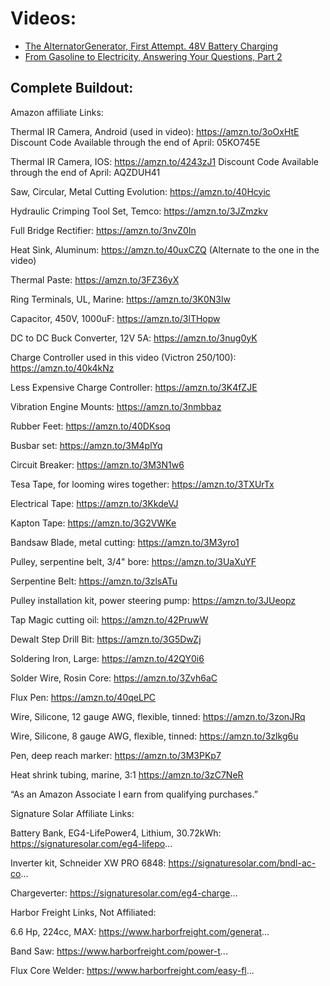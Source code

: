 # Videos:
- [The AlternatorGenerator, First Attempt. 48V Battery Charging](https://youtu.be/CL8W5hipaLM)
- [From Gasoline to Electricity, Answering Your Questions, Part 2](https://youtu.be/cy0t4qq8mS0)

## Complete Buildout:
Amazon affiliate Links: 

Thermal IR Camera, Android (used in video): https://amzn.to/3oOxHtE
Discount Code Available through the end of April: 05KO745E

Thermal IR Camera, IOS: https://amzn.to/4243zJ1
Discount Code Available through the end of April: AQZDUH41

Saw, Circular, Metal Cutting Evolution: https://amzn.to/40Hcyic

Hydraulic Crimping Tool Set, Temco: https://amzn.to/3JZmzkv

Full Bridge Rectifier: https://amzn.to/3nvZ0In

Heat Sink, Aluminum: https://amzn.to/40uxCZQ
(Alternate to the one in the video)

Thermal Paste: https://amzn.to/3FZ36yX

Ring Terminals, UL, Marine: https://amzn.to/3K0N3lw

Capacitor, 450V, 1000uF: https://amzn.to/3lTHopw

DC to DC Buck Converter, 12V 5A: https://amzn.to/3nug0yK

Charge Controller used in this video (Victron 250/100): https://amzn.to/40k4kNz

Less Expensive Charge Controller: https://amzn.to/3K4fZJE

Vibration Engine Mounts: https://amzn.to/3nmbbaz

Rubber Feet: https://amzn.to/40DKsoq

Busbar set: https://amzn.to/3M4plYq

Circuit Breaker: https://amzn.to/3M3N1w6

Tesa Tape, for looming wires together: https://amzn.to/3TXUrTx

Electrical Tape: https://amzn.to/3KkdeVJ

Kapton Tape: https://amzn.to/3G2VWKe

Bandsaw Blade, metal cutting: https://amzn.to/3M3yro1

Pulley, serpentine belt, 3/4" bore: https://amzn.to/3UaXuYF

Serpentine Belt: https://amzn.to/3zlsATu

Pulley installation kit, power steering pump: https://amzn.to/3JUeopz

Tap Magic cutting oil: https://amzn.to/42PruwW

Dewalt Step Drill Bit: https://amzn.to/3G5DwZj

Soldering Iron, Large: https://amzn.to/42QY0i6

Solder Wire, Rosin Core: https://amzn.to/3Zvh6aC

Flux Pen: https://amzn.to/40qeLPC

Wire, Silicone, 12 gauge AWG, flexible, tinned: https://amzn.to/3zonJRq

Wire, Silicone, 8 gauge AWG, flexible, tinned: https://amzn.to/3zlkg6u

Pen, deep reach marker: https://amzn.to/3M3PKp7

Heat shrink tubing, marine, 3:1 https://amzn.to/3zC7NeR

“As an Amazon Associate I earn from qualifying purchases.”

Signature Solar Affiliate Links:

Battery Bank, EG4-LifePower4, Lithium, 30.72kWh: https://signaturesolar.com/eg4-lifepo...

Inverter kit, Schneider XW PRO 6848: https://signaturesolar.com/bndl-ac-co...

Chargeverter: https://signaturesolar.com/eg4-charge...

Harbor Freight Links, Not Affiliated:

6.6 Hp, 224cc, MAX: https://www.harborfreight.com/generat...

Band Saw: https://www.harborfreight.com/power-t...

Flux Core Welder: https://www.harborfreight.com/easy-fl...
